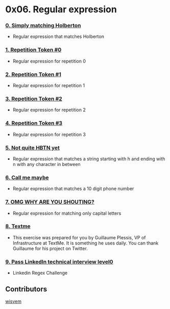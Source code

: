 # 0x06. Regular expression


### [0. Simply matching Holberton](./0-simply_match_holberton.rb)
- Regular expression that matches Holberton
### [1. Repetition Token #0](./1-repetition_token_0.rb)
- Regular expression for repetition 0
### [2. Repetition Token #1](./2-repetition_token_1.rb)
- Regular expression for repetition 1
### [3. Repetition Token #2](./3-repetition_token_2.rb)
- Regular expression for repetition 2
### [4. Repetition Token #3](./4-repetition_token_3.rb)
- Regular expression for repetition 3
### [5. Not quite HBTN yet](./5-beginning_and_end.rb)
- Regular expression that matches a string starting with h and ending with n with any character in between
### [6. Call me maybe](./6-phone_number.rb)
- Regular expression that matches a 10 digit phone number
### [7. OMG WHY ARE YOU SHOUTING?](./7-OMG_WHY_ARE_YOU_SHOUTING.rb)
- Regular expression for matching only capital letters
### [8. Textme](./100-textme.rb)
- This exercise was prepared for you by Guillaume Plessis, VP of Infrastructure at TextMe. It is something he uses daily. You can thank Guillaume for his project on Twitter.
### [9. Pass LinkedIn technical interview level0](./101-passed_linkedin_regex_challenge.jpg)
- Linkedin Regex Challenge

## Contributors
[wisvem](https://github.com/wisvem)